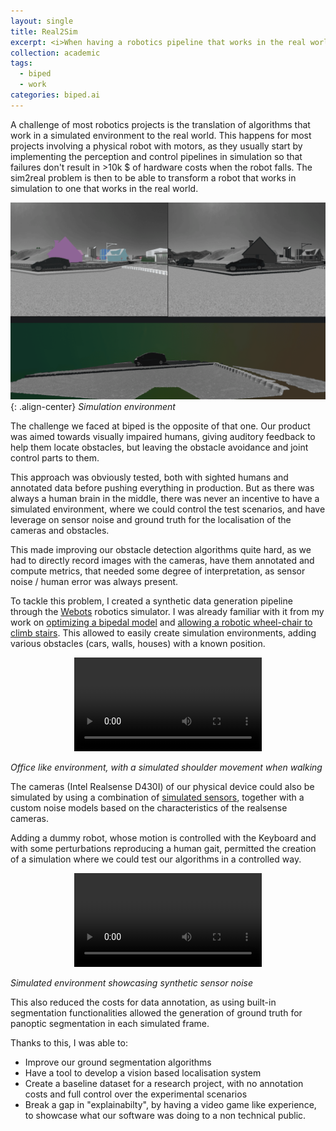 ```yaml
---
layout: single
title: Real2Sim
excerpt: <i>When having a robotics pipeline that works in the real world is not enough, going back in simulation can help. <br/><img src='/images/webots_example.png' style='width:1200px;'>'
collection: academic
tags:
  - biped
  - work
categories: biped.ai
---
```


A challenge of most robotics projects is the translation of algorithms that work in a simulated environment to the real world. This happens for most projects involving a physical robot with motors, as  they usually start by  implementing the perception and control pipelines in simulation so that failures don't result in >10k $ of hardware costs when the robot falls.
The sim2real problem is then to be able to transform a robot that works in simulation to one that works in the real world.

![Simulation Example](/images/webots_example.png){: .align-center}
*Simulation environment*

The challenge we faced  at biped is the opposite of that one. Our product was aimed towards visually impaired humans, giving auditory feedback to help them locate obstacles, but leaving the obstacle avoidance and joint control parts to them.

This approach was obviously tested, both with sighted humans and annotated data before pushing everything in production.  But as there was always a human brain in the middle, there was never an incentive to have a simulated environment, where we could control the  test scenarios, and have leverage on sensor noise and ground truth for the localisation of the cameras and obstacles.

This made improving our obstacle detection algorithms quite hard, as we had to directly record images with the cameras, have them annotated and compute metrics, that needed some degree of interpretation, as sensor noise / human error was always present.

To tackle this problem, I created a synthetic data generation pipeline through the [Webots](https://cyberbotics.com/) robotics simulator. I was already familiar with it from my  work on [optimizing a bipedal model](/portfolio/02_semester_biorob) and [allowing a robotic wheel-chair to climb stairs](/portfolio/01_master_lws).
This allowed to easily create simulation environments, adding various obstacles (cars, walls, houses) with a known position.

<div style="text-align: center;">
  <video controls loop style="max-width: 100%;">
    <source src="/files/webots_shoulder.webm" type="video/webm">
  </video>
</div>

*Office like environment, with a simulated shoulder movement when walking*

The cameras (Intel Realsense D430I) of our physical device could also be simulated by using  a combination of [simulated sensors](https://cyberbotics.com/doc/guide/sensors), together with a custom noise models based on the characteristics of the realsense cameras.

Adding a dummy robot, whose motion is controlled with the Keyboard and with some perturbations reproducing a human gait, permitted the creation of a simulation where we could test our algorithms in a controlled way.

<div style="text-align: center;">
  <video controls loop style="max-width: 100%;">
    <source src="/files/simulated_environment.mp4" type="video/mp4">
  </video>
</div>

*Simulated environment showcasing synthetic sensor noise*

This also reduced the costs for data annotation, as using built-in segmentation functionalities allowed the generation of ground truth for panoptic segmentation in each simulated frame.

Thanks to this, I was able to:

- Improve our ground segmentation algorithms
- Have a tool to develop a vision based localisation system
- Create a baseline dataset for a research project, with no annotation costs and full control over the experimental scenarios
- Break a gap in "explainabilty", by having a video game like experience, to showcase what our software was doing to a non technical public.
